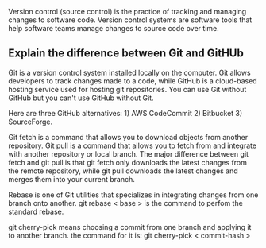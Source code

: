 Version control (source control) is the practice of tracking and managing changes to software code. Version control systems are software tools that help software teams manage changes to source code over time.

## Explain the difference between Git and GitHUb

Git is a version control system installed locally on the computer. Git allows developers to track changes made to a code, while GitHub is a cloud-based hosting service used for hosting git repositories. You can use Git without GitHub but you can't use GitHub without Git.


Here are three GitHub alternatives: 1) AWS CodeCommit 2) Bitbucket 3) SourceForge.


Git fetch is a command that allows you to download objects from another repository. Git pull is a command that allows you to fetch from and integrate with another repository or local branch. The major difference between git fetch and git pull is that git fetch only downloads the latest changes from the remote repository, while git pull downloads the latest changes and merges them into your current branch.


Rebase is one of Git utilities that specializes in integrating changes from one branch onto another. git rebase < base > is the command to perfom the standard rebase.


git cherry-pick means choosing a commit from one branch and applying it to another branch. the command for it is: git cherry-pick < commit-hash >
